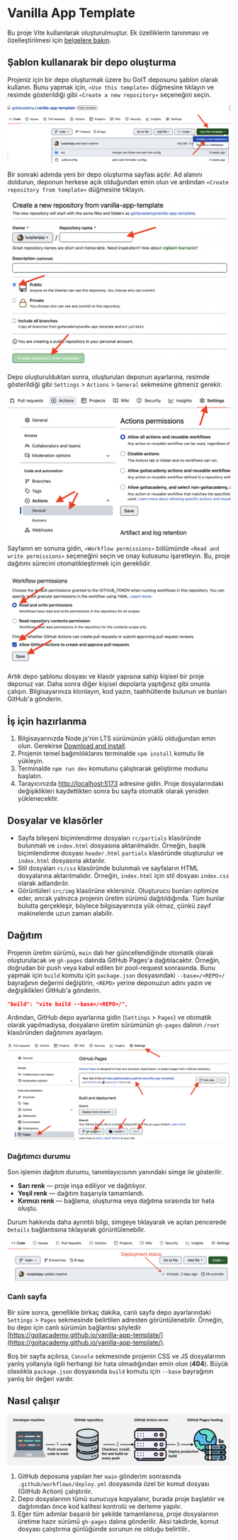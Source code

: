 # Vanilla App Template

Bu proje Vite kullanılarak oluşturulmuştur. Ek özelliklerin tanınması ve özelleştirilmesi için [belgelere bakın](https://vitejs.dev/).

## Şablon kullanarak bir depo oluşturma

Projeniz için bir depo oluşturmak üzere bu GoIT deposunu şablon olarak kullanın. Bunu yapmak için, `«Use this template»` düğmesine tıklayın ve resimde gösterildiği gibi `«Create a new repository»` seçeneğini seçin.

![Creating repo from a template step 1](./assets/template-step-1.png)

Bir sonraki adımda yeni bir depo oluşturma sayfası açılır. Ad alanını doldurun, deponun herkese açık olduğundan emin olun ve ardından `«Create repository from template»` düğmesine tıklayın.

![Creating repo from a template step 2](./assets/template-step-2.png)

Depo oluşturulduktan sonra, oluşturulan deponun ayarlarına, resimde gösterildiği gibi `Settings` > `Actions` > `General` sekmesine gitmeniz gerekir.

![Settings GitHub Actions permissions step 1](./assets/gh-actions-perm-1.png)

Sayfanın en sonuna gidin, `«Workflow permissions»` bölümünde `«Read and write permissions»` seçeneğini seçin ve onay kutusunu işaretleyin. Bu, proje dağıtımı sürecini otomatikleştirmek için gereklidir.

![Settings GitHub Actions permissions step 2](./assets/gh-actions-perm-2.png)

Artık depo şablonu dosyası ve klasör yapısına sahip kişisel bir proje deponuz var. Daha sonra diğer kişisel depolarla yaptığınız gibi onunla çalışın.
Bilgisayarınıza klonlayın, kod yazın, taahhütlerde bulunun ve bunları GitHub'a gönderin.


## İş için hazırlanma

1. Bilgisayarınızda Node.js'nin LTS sürümünün yüklü olduğundan emin olun. Gerekirse [Download and install](https://nodejs.org/en/).
2. Projenin temel bağımlılıklarını terminalde `npm install` komutu ile yükleyin.
3. Terminalde `npm run dev` komutunu çalıştırarak geliştirme modunu başlatın.
4. Tarayıcınızda [http://localhost:5173](http://localhost:5173) adresine gidin. Proje dosyalarındaki değişiklikleri kaydettikten sonra bu sayfa otomatik olarak yeniden yüklenecektir.

## Dosyalar ve klasörler

- Sayfa bileşeni biçimlendirme dosyaları `rc/partials` klasöründe bulunmalı ve `index.html` dosyasına aktarılmalıdır. Örneğin, başlık biçimlendirme dosyası `header.html` `partials` klasöründe oluşturulur ve `index.html` dosyasına aktarılır.
- Stil dosyaları `rc/css` klasöründe bulunmalı ve sayfaların HTML dosyalarına aktarılmalıdır. Örneğin, `index.html` için stil dosyası `index.css` olarak adlandırılır.
- Görüntüleri `src/img` klasörüne eklersiniz. Oluşturucu bunları optimize eder, ancak yalnızca projenin üretim sürümü dağıtıldığında. Tüm bunlar bulutta gerçekleşir, böylece bilgisayarınıza yük olmaz, çünkü zayıf makinelerde uzun zaman alabilir.


## Dağıtım

Projenin üretim sürümü, `main` dalı her güncellendiğinde otomatik olarak oluşturulacak ve `gh-pages` dalında GitHub Pages'a dağıtılacaktır. Örneğin, doğrudan bir push veya kabul edilen bir pool-request sonrasında. Bunu yapmak için `build` komutu için `package.json` dosyasındaki `--base=/<REPO>/` bayrağının değerini değiştirin, `<REPO>` yerine deponuzun adını yazın ve değişiklikleri GitHub'a gönderin.

```json
"build": "vite build --base=/<REPO>/",
```

Ardından, GitHub depo ayarlarına gidin (`Settings` > `Pages`) ve otomatik olarak yapılmadıysa, dosyaların üretim sürümünün `gh-pages` dalının `/root` klasöründen dağıtımını ayarlayın.

![GitHub Pages settings](./assets/repo-settings.png)

### Dağıtımcı durumu

Son işlemin dağıtım durumu, tanımlayıcısının yanındaki simge ile gösterilir.

- **Sarı renk** — proje inşa ediliyor ve dağıtılıyor.
- **Yeşil renk** — dağıtım başarıyla tamamlandı.
- **Kırmızı renk** — bağlama, oluşturma veya dağıtma sırasında bir hata oluştu.

Durum hakkında daha ayrıntılı bilgi, simgeye tıklayarak ve açılan pencerede `Details` bağlantısına tıklayarak görüntülenebilir.


![Deployment status](./assets/deploy-status.png)

### Canlı sayfa

Bir süre sonra, genellikle birkaç dakika, canlı sayfa depo ayarlarındaki `Settings` > `Pages` sekmesinde belirtilen adresten görüntülenebilir.
Örneğin, bu depo için canlı sürümün bağlantısı şöyledir
[https://goitacademy.github.io/vanilla-app-template/](https://goitacademy.github.io/vanilla-app-template/).


Boş bir sayfa açılırsa, `Console` sekmesinde projenin CSS ve JS dosyalarının yanlış yollarıyla ilgili herhangi bir hata olmadığından emin olun (**404**). Büyük olasılıkla `package.json` dosyasında `build` komutu için `--base` bayrağının yanlış bir değeri vardır.

## Nasıl çalışır

![How it works](./assets/how-it-works.png)

1. GitHub deposuna yapılan her `main` gönderim sonrasında `.github/workflows/deploy.yml` 
dosyasında özel bir komut dosyası (GitHub Action) çalıştırılır.
2. Depo dosyalarının tümü sunucuya kopyalanır, burada proje başlatılır ve dağıtımdan önce 
kod kalitesi kontrolü ve derleme yapılır.
3. Eğer tüm adımlar başarılı bir şekilde tamamlanırsa, proje dosyalarının üretime hazır sürümü `gh-pages` 
dalına gönderilir. Aksi takdirde, komut dosyası çalıştırma günlüğünde sorunun ne olduğu belirtilir..
